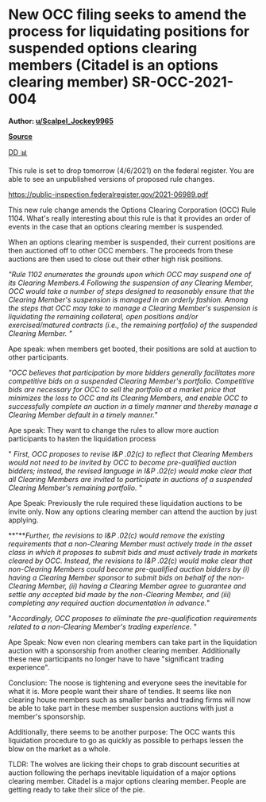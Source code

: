New OCC filing seeks to amend the process for liquidating positions for suspended options clearing members (Citadel is an options clearing member) SR-OCC-2021-004
==================================================================================================================================================================

**Author: [u/Scalpel_Jockey9965](https://www.reddit.com/user/Scalpel_Jockey9965/)**

**[Source](https://www.reddit.com/r/GME/comments/mkphuq/new_occ_filing_seeks_to_amend_the_process_for/)**

[DD 📊](https://www.reddit.com/r/GME/search?q=flair_name%3A%22DD%20%F0%9F%93%8A%22&restrict_sr=1)

This rule is set to drop tomorrow (4/6/2021) on the federal register. You are able to see an unpublished versions of proposed rule changes.

<https://public-inspection.federalregister.gov/2021-06989.pdf>

This new rule change amends the Options Clearing Corporation (OCC) Rule 1104. What's really interesting about this rule is that it provides an order of events in the case that an options clearing member is suspended.

When an options clearing member is suspended, their current positions are then auctioned off to other OCC members. The proceeds from these auctions are then used to close out their other high risk positions.

*"Rule 1102 enumerates the grounds upon which OCC may suspend one of its Clearing Members.4 Following the suspension of any Clearing Member, OCC would take a number of steps designed to reasonably ensure that the Clearing Member's suspension is managed in an orderly fashion. Among the steps that OCC may take to manage a Clearing Member's suspension is liquidating the remaining collateral, open positions and/or exercised/matured contracts (i.e., the remaining portfolio) of the suspended Clearing Member. "*

Ape speak: when members get booted, their positions are sold at auction to other participants.

*"OCC believes that participation by more bidders generally facilitates more competitive bids on a suspended Clearing Member's portfolio. Competitive bids are necessary for OCC to sell the portfolio at a market price that minimizes the loss to OCC and its Clearing Members, and enable OCC to successfully complete an auction in a timely manner and thereby manage a Clearing Member default in a timely manner.*"

Ape speak: They want to change the rules to allow more auction participants to hasten the liquidation process

" *First, OCC proposes to revise I&P .02(c) to reflect that Clearing Members would not need to be invited by OCC to become pre-qualified auction bidders; instead, the revised language in I&P .02(c) would make clear that all Clearing Members are invited to participate in auctions of a suspended Clearing Member's remaining portfolio.* "

Ape Speak: Previously the rule required these liquidation auctions to be invite only. Now any options clearing member can attend the auction by just applying.

**"***Further, the revisions to I&P .02(c) would remove the existing requirements that a non-Clearing Member must actively trade in the asset class in which it proposes to submit bids and must actively trade in markets cleared by OCC. Instead, the revisions to I&P .02(c) would make clear that non-Clearing Members could become pre-qualified auction bidders by (i) having a Clearing Member sponsor to submit bids on behalf of the non-Clearing Member, (ii) having a Clearing Member agree to guarantee and settle any accepted bid made by the non-Clearing Member, and (iii) completing any required auction documentation in advance.*"

"*Accordingly, OCC proposes to eliminate the pre-qualification requirements related to a non-Clearing Member's trading experience.* "

Ape Speak: Now even non clearing members can take part in the liquidation auction with a sponsorship from another clearing member. Additionally these new participants no longer have to have "significant trading experience".

Conclusion: The noose is tightening and everyone sees the inevitable for what it is. More people want their share of tendies. It seems like non clearing house members such as smaller banks and trading firms will now be able to take part in these member suspension auctions with just a member's sponsorship.

Additionally, there seems to be another purpose: The OCC wants this liquidation procedure to go as quickly as possible to perhaps lessen the blow on the market as a whole.

TLDR: The wolves are licking their chops to grab discount securities at auction following the perhaps inevitable liquidation of a major options clearing member. Citadel is a major options clearing member. People are getting ready to take their slice of the pie.
